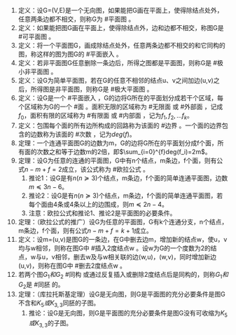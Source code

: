 1. 定义：设G=(V,E)是一个无向图，如果能把G画在平面上，使得除结点处外，任意两条边都不相交，则称G为 #平面图 。
2. 定义：如果能把图G画在平面上，使得除结点外，边和边都不相交，称图G是 #可平面图 。
3. 定义：将一个平面图G，画成除结点处外，任意两条边都不相交的和它同构的图，称这样的图为图G的 #平面嵌入 。
4. 定义：若非平面图G任意删除一条边后，所得之图都是平面图，则称G是 #极小非平面图 。
5. 定义：设G为简单平面图，若在G的任意不相邻的结点u、v之间加边(u,v)之后，所得图是非平面图，则称G是 #极大平面图 。
6. 定义：设G是一个 #平面嵌入 ，G的边将G所在的平面划分成若干个区域，每个区域称为G的一个 #面 。面积无限的区域称为 #无限面 或 #外部面 ，记成$f_0$，面积有限的区域称为 #有限面 或 #内部面 ，记为$f_1,f_2,...f_k$。
7. 定义：包围每个面的所有边所构成的回路称为该面的 #边界 。一个面的边界包含的边数称为该面的 #次数 ，记为$deg(f)$。
8. 定理：一个连通平面图G的边数为m，G的边将G所在的平面划分成f个面，所有面的次数之和等于边数m的2倍，即$\sum_{i=0}^{f}deg(f_i)=2m$。
9. 定理：设G为任意的连通的平面图，G中有n个结点，m条边，f个面，则有公式$n-m+f=2$成立，该公式称为 #欧拉公式 。
	1. 推论1：设G是有$n(n\succeq 3)$个结点，m条边，f个面的简单连通平面图，边数$m\preceq 3n-6$。
	2. 推论2：设G是有$n(n\succeq 3)$个结点，m条边，f个面的简单连通平面图，若每个面由4条或4条以上的边围成，则$m\preceq 2n-4$。
	3. 注意：欧拉公式和推论1、推论2是平面图的必要条件。
10. 定理：（欧拉公式的推广）设G为任意的平面图，G有k个连通分支，n个结点，m条边，f个面，则有公式$n-m+f=k+1$成立。
11. 定义：设m=(u,v)是图G的一条边，在G中删去边m，增加新的结点w，使u，v均与w相邻，则称在图G中 #插入2度结点w 。设w为G的一个度数为2的结点，w与u，v相邻，删去w及与w相关联的边(w,u)，(w,v)，同时增加新边(u,v)，则称在图G中 #删去2度结点w 。
12. 若两个图$G_1和G_2$ #同构 或通过反复插入或删除2度结点后是同构的，则称$G_1和G_2$是 #同胚 的。
13. 定理：（库拉托斯基定理）设G是无向图，则G是平面图的充分必要条件是图G不含和$K_5或K_{3,3}$同胚的子图。
	1. 推论：设G是无向图，则G是平面图的充分必要条件是图G没有可收缩为$K_5或K_{3,3}$的子图。